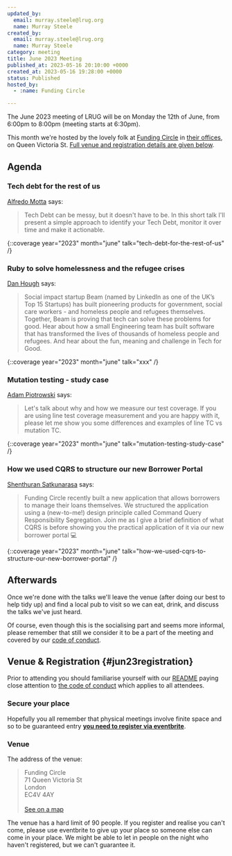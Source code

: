 ```yaml
---
updated_by:
  email: murray.steele@lrug.org
  name: Murray Steele
created_by:
  email: murray.steele@lrug.org
  name: Murray Steele
category: meeting
title: June 2023 Meeting
published_at: 2023-05-16 20:10:00 +0000
created_at: 2023-05-16 19:28:00 +0000
status: Published
hosted_by:
  - :name: Funding Circle

---
```


The June 2023 meeting of LRUG will be on Monday the 12th of
June, from 6:00pm to 8:00pm (meeting starts at 6:30pm).

This month we're hosted by the lovely folk at [Funding
Circle](https://fundingcircle.com) in [their offices][fc-venue], on Queen
Victoria St. [Full venue and registration details are given below](#jun23registration).

## Agenda

### Tech debt for the rest of us

[Alfredo Motta](https://twitter.com/mottalrd) says:

> Tech Debt can be messy, but it doesn't have to be. In this short talk
> I'll present a simple approach to identify your Tech Debt, monitor it
> over time and make it actionable.

{::coverage year="2023" month="june" talk="tech-debt-for-the-rest-of-us" /}

### Ruby to solve homelessness and the refugee crises

[Dan Hough](http://beam.org/) says:

> Social impact startup Beam (named by LinkedIn as one of the UK’s Top 15
> Startups) has built pioneering products for government, social care workers -
> and homeless people and refugees themselves. Together, Beam is proving that
> tech can solve these problems for good. Hear about how a small Engineering
> team has built software that has transformed the lives of thousands of
> homeless people and refugees. And hear about the fun, meaning and challenge in
> Tech for Good.

{::coverage year="2023" month="june" talk="xxx" /}

### Mutation testing - study case

[Adam Piotrowski](https://www.linkedin.com/in/adamsarin/) says:

> Let's talk about why and how we measure our test coverage. If you are
> using line test coverage measurement and you are happy with it, please let
> me show you some differences and examples of line TC vs mutation TC.

{::coverage year="2023" month="june" talk="mutation-testing-study-case" /}

### How we used CQRS to structure our new Borrower Portal

[Shenthuran Satkunarasa](https://www.linkedin.com/in/shen-sat) says:

> Funding Circle recently built a new application that allows borrowers to
> manage their loans themselves. We structured the application using a
> (new-to-me!) design principle called Command Query
> Responsibility Segregation. Join me as I give a brief definition of what
> CQRS is before showing you the practical application of it via our new
> borrower portal 💻

{::coverage year="2023" month="june" talk="how-we-used-cqrs-to-structure-our-new-borrower-portal" /}

## Afterwards

Once we're done with the talks we'll leave the venue (after doing our best
to help tidy up) and find a local pub to visit so we can eat, drink, and
discuss the talks we've just heard.

Of course, even though this is the socialising part and seems more
informal, please remember that still we consider it to be a part of the
meeting and covered by our [code of
conduct](http://readme.lrug.org/#code-of-conduct).

## Venue & Registration {#jun23registration}

Prior to attending you should familiarise yourself with our
[README](http://readme.lrug.org/) paying close attention to [the code of
conduct](http://readme.lrug.org/#code-of-conduct) which applies to all
attendees.

### Secure your place

Hopefully you all remember that physical meetings involve finite space and so to be guaranteed entry **[you need to register via eventbrite][june-2023-eventbrite]**.

### Venue

The address of the venue:

> Funding Circle<br/>71 Queen Victoria St<br/>London<br/>EC4V 4AY<br/><br/>[See on a map][fc-venue]

The venue has a hard limit of 90 people.  If you register and realise you
can't come, please use eventbrite to give up your place so someone else can
come in your place.  We might be able to let in people on the night who haven't
registered, but we can't guarantee it.

[fc-venue]: https://goo.gl/maps/gVwnprtjhNKoK2AJ8
[june-2023-eventbrite]: https://www.eventbrite.com/e/london-ruby-user-group-june-2023-meeting-tickets-637513328527
